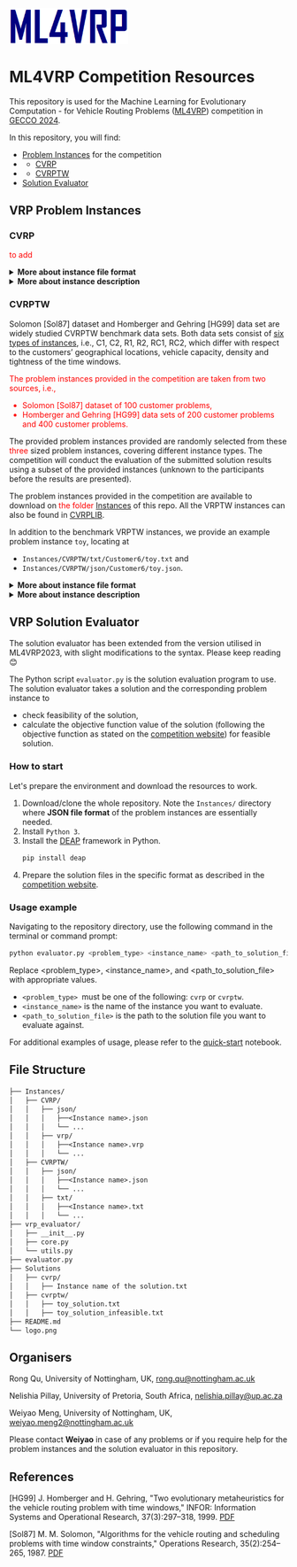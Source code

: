 <img src="logo.png" alt="ML4VRP Logo" width="215">

# ML4VRP Competition Resources

This repository is used for the Machine Learning for Evolutionary Computation - for Vehicle Routing Problems ([ML4VRP](https://sites.google.com/view/ml4vrp)) competition in [GECCO 2024](https://gecco-2024.sigevo.org/Competitions#id_Machine%20Learning%20for%20Evolutionary%20Computation%20-%20Solving%20the%20Vehicle%20Routing%20Problems%20(ML4VRP)). 

<!--This competition aims to serve as a vehicle to bring together the latest developments of machine learning-assisted evolutionary computation for vehicle routing problems (VRPs). The focus of this competition is on solving VRP with Time Window constraints (VRPTW). 

Participants must submit descriptions of the developed algorithms and the produced solutions for the corresponding VRPTW instances. Submissions of the produced solutions for the corresponding VRPTW instances will be evaluated on randomly selected instances from the provided VRPTW instances with an evaluator. The most widely adapted evaluation function, i.e. to minimise the number of vehicles and total travel distance, is used to determine the best machine learning assisted evolutionary algorithms for solving VRPs. The algorithms which produced the best average fitness for solving VRPs will receive the highest score. -->

In this repository, you will find:
- [Problem Instances](#vrps) for the competition
- - [CVRP](#cvrp)
- - [CVRPTW](#cvrptw)
- [Solution Evaluator](#api)

## <a id='vrps'>VRP Problem Instances </a>
### <a id='cvrp'>CVRP </a>
<span style="color:red">to add</span>
<details>
<summary><strong>More about instance file format</strong></summary>

The CRP problem data can be found under the `Instances/CVRP/vrp/` directory. The JSON files corresponding to the problem instances can be found under the `Instances/CVRP/json/` directory. 

Each `.vrp` file and json file is named with respect to its corresponding instance name, e.g.: the files corresponding to problem instance **X-n101-k25** is located at
- `Instances/CVRP/vrp/X-n101-k25.vrp` and 
- `Instances/CVRP/json/X-n101-k25.json`. 

</details>

<details>
<summary><strong>More about instance description</strong></summary>

<span style="color:red">to add - See [Solomon's website](http://web.cba.neu.edu/~msolomon/problems.htm) for the detailed instance description.</span>

</details>



### <a id='cvrptw'>CVRPTW </a>
Solomon [Sol87] dataset and Homberger and Gehring [HG99] data set are widely studied CVRPTW benchmark data sets. Both data sets consist of [six types of instances](http://web.cba.neu.edu/~msolomon/problems.htm), i.e., C1, C2, R1, R2, RC1, RC2, which differ with respect to the customers’ geographical locations, vehicle capacity, density and tightness of the time windows. 

<span style="color:red">

The problem instances provided in the competition are taken from two sources, i.e., 
- Solomon [Sol87] dataset of 100 customer problems,
- Homberger and Gehring [HG99] data sets of 200 customer problems and 400 customer problems.

</span>

The provided problem instances provided are randomly selected from these <span style="color:red">three</span> sized problem instances, covering different instance types. The competition will conduct the evaluation of the submitted solution results using a subset of the provided instances (unknown to the participants before the results are presented). 

The problem instances provided in the competition are available to download on <span style="color:red">the folder [Instances](https://github.com/ML4VRP2023/ML4VRP2023/tree/main/Instances)</span> of this repo. All the VRPTW instances can also be found in [CVRPLIB](http://vrp.galgos.inf.puc-rio.br/index.php/en/). 

In addition to the benchmark VRPTW instances, we provide an example problem instance `toy`, locating at 
- `Instances/CVRPTW/txt/Customer6/toy.txt` and 
- `Instances/CVRPTW/json/Customer6/toy.json`. 

<details>
<summary><strong>More about instance file format</strong></summary>

The text files corresponding to the problem instances can be found under the `Instances/CVRPTW/txt/` directory. The JSON files corresponding to the problem instances can be found under the `Instances/CVRPTW/json/` directory. 

Each txt file and json file is named with respect to its corresponding instance name, e.g.: the files corresponding to problem instance **C102** is located at
- `Instances/CVRPTW/txt/C102.txt` and 
- `Instances/CVRPTW/json/C102.json`. 

</details>

<details>
<summary><strong>More about instance description</strong></summary>

See [Solomon's website](http://web.cba.neu.edu/~msolomon/problems.htm) for the detailed instance description.

</details>
 

<!--Below is a description of the format of the text file that defines each problem instance (assuming 100 customers).

```
<Instance name>
<empty line>
VEHICLE
NUMBER     CAPACITY
  K           Q
<empty line>
CUSTOMER
CUST NO.  XCOORD.   YCOORD.    DEMAND   READY TIME  DUE DATE   SERVICE TIME
<empty line>
    0       x0        y1         q0         e0          l0            s0
    1       x1        y2         q1         e1          l1            s1
  ...      ...       ...        ...        ...         ...           ...
  100     x100      y100       q100       e100        l100          s100
```
-->



## <a id='api'>VRP Solution Evaluator </a>
<!--extended from the version used in ML4VRP2023-->

The solution evaluator has been extended from the version utilised in ML4VRP2023, with slight modifications to the syntax. Please keep reading &#x1F60A;

The Python script `evaluator.py` is the solution evaluation program to use. The solution evaluator takes a solution and the corresponding problem instance to
- check feasibility of the solution,
- calculate the objective function value of the solution (following the objective function as stated on the [competition website](https://sites.google.com/view/ml4vrp#h.8tn33nmddfdh)) for feasible solution.

### How to start

Let's prepare the environment and download the resources to work.
1. Download/clone the whole repository. Note the `Instances/` directory where **JSON file format** of the problem instances are essentially needed.
2. Install `Python 3`.
3. Install the [DEAP](https://github.com/deap/deap) framework in Python.
   ```bash
   pip install deap
   ```
4. Prepare the solution files in the specific format as described in the [competition website](https://sites.google.com/view/ml4vrp#h.j2mwimqjm1ge).


### Usage example
Navigating to the repository directory, use the following command in the terminal or command prompt:
```sh
python evaluator.py <problem_type> <instance_name> <path_to_solution_file>
```
Replace <problem_type>, <instance_name>, and <path_to_solution_file> with appropriate values.
- `<problem_type> `must be one of the following: `cvrp` or `cvrptw`.
- `<instance_name>` is the name of the instance you want to evaluate.
- `<path_to_solution_file>` is the path to the solution file you want to evaluate against.

<div class="alert alert-success" style="display: inline-block;">
For additional examples of usage, please refer to the <a href="./quick-start.ipynb">quick-start</a> notebook.
</div>


<!--Below are the examples, however, to maintain clarity and conciseness in this README, I have removed them.
### Example

#### Evaluation of a solution for a CVRP instance
The optimal solution for solving `X-n101-k25` are provided in `Solutions/cvrp` directory, i.e., `BKS-X-n101-k25.txt`.

To evaluate `BKS-X-n101-k25.txt`, run:
```sh
python evaluator.py cvrp X-n101-k25 Solutions/cvrp/BKS-X-n101-k25.txt
```
The output is (similar to) as shown below:
```sh
Problem:  cvrp  Instance name:  X-n101-k25  Solution path:  Solutions/cvrp/BKS-X-n101-k25.txt
File: .../Instances/cvrp/json/X-n101-k25.json exists.
Number of vehicles:  26 , Total distance:  27591 Objective value:  53591
```

#### Evaluation of a solution for a CVRPTW instance
Solutions for solving `toy` are provided in `Solutions/cvrptw` directory. 
- The solution file `toy_solution.txt` gives a feasible solution (in terms of the time window and vehicle capacity constraints).

To evaluate `toy_solution`, run:
```sh
python evaluator.py cvrptw toy Solutions/cvrptw/toy_solution.txt
```
The output is (similar to) as shown below:
```sh
Problem:  cvrptw  Instance name:  toy  Solution path:  Solutions/cvrptw/toy_solution.txt
File: .../Instances/cvrptw/json/toy.json exists.
Number of vehicles:  2 , Total distance:  153.82268590411263 Objective value:  2153.8226859041124
```

#### Evaluation of an infeasible solution
The solution file `toy_solution_infeasible.txt` provides an invalid solution for the example instance `toy`. 
When running:
```sh
python evaluator.py cvrptw toy Solutions/cvrptw/toy_solution_infeasible.txt
```
The infeasible solution cannot pass the feasibility check, thus no objective function value will be returned. The output is (similar to) as shown below:
```sh
Problem:  cvrptw  Instance name:  toy  Solution path:  Solutions/cvrptw/toy_solution_infeasible.txt
File: .../Instances/cvrptw/json/toy.json exists.
invalid capacity
invalid time window: too late to serve customer  6
The solution in infeasible!
```
-->
## File Structure
```
├── Instances/
│   ├── CVRP/
│   │   ├── json/
│   │   │   ├──<Instance name>.json
│   │   │   └── ...
│   │   ├── vrp/
│   │   │   ├──<Instance name>.vrp
│   │   │   └── ...
│   ├── CVRPTW/
│   │   ├── json/
│   │   │   ├──<Instance name>.json
│   │   │   └── ...
│   │   ├── txt/
│   │   │   ├──<Instance name>.txt
│   │   │   └── ...
├── vrp_evaluator/
│   ├── __init__.py
│   ├── core.py
│   └── utils.py
├── evaluator.py
├── Solutions
│   ├── cvrp/
│   │   ├── Instance name of the solution.txt
│   ├── cvrptw/
│   │   ├── toy_solution.txt
│   │   ├── toy_solution_infeasible.txt
├── README.md
└── logo.png
```

## Organisers
Rong Qu,         University of Nottingham, UK, rong.qu@nottingham.ac.uk

Nelishia Pillay, University of Pretoria, South Africa, nelishia.pillay@up.ac.za

Weiyao Meng, University of Nottingham, UK, weiyao.meng2@nottingham.ac.uk

<div class="alert alert-success" style="display: inline-block;">
Please contact <strong> Weiyao</strong> in case of any problems or if you require help for the problem instances and the solution evaluator in this repository.
</div>

## References
[HG99] J. Homberger and H. Gehring, "Two evolutionary metaheuristics for the vehicle routing problem with time windows," INFOR: Information Systems and Operational Research, 37(3):297–318, 1999. [PDF](https://citeseerx.ist.psu.edu/document?repid=rep1&type=pdf&doi=a34e12bf0a30deb56233c26d82a0979987bb6ce4)

[Sol87] M. M. Solomon, "Algorithms for the vehicle routing and scheduling problems with time window constraints," Operations Research, 35(2):254–265, 1987. [PDF](https://www.jstor.org/stable/pdf/170697.pdf?casa_token=ltF2XRa2-nAAAAAA:OV4ClhhdAM_ds_p3-XIzKaz3hDYb9Jy2yHa7-jniGyYLzy2Rg2JC1b-ope2_gtsoQ1eOfFcgeTvtFmGZdPWDACEySwlfASLdRl-mhJRQE4f_6Kc5jJRnYg)